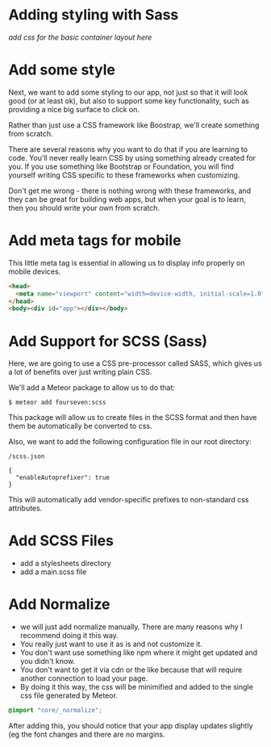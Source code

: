 # Adding styling with Sass
_add css for the basic container layout here_


# Add some style

Next, we want to add some styling to our app, not just so that it will look good (or at least ok), but also to support some key functionality, such as providing a nice big surface to click on.

Rather than just use a CSS framework like Boostrap, we'll create something from scratch.

There are several reasons why you want to do that if you are learning to code. 
You'll never really learn CSS by using something already created for you.
If you use something like Bootstrap or Foundation, you will find yourself writing CSS specific to these frameworks when customizing.

Don't get me wrong - there is nothing wrong with these frameworks, and they can be great for building web apps, but when your goal is to learn, then you should write your own from scratch.


# Add meta tags for mobile
This little meta tag is essential in allowing us to display info properly on mobile devices.

```html
<head>
  <meta name="viewport" content="width=device-width, initial-scale=1.0">
</head>
<body><div id="app"></div></body>
```

# Add Support for SCSS (Sass)
Here, we are going to use a CSS pre-processor called SASS, which gives us a lot of benefits over just writing plain CSS.

We'll add a Meteor package to allow us to do that:

```
$ meteor add fourseven:scss
```

This package will allow us to create files in the SCSS format and then have them be automatically be converted to css.

Also, we want to add the following configuration file in our root directory:

``` /scss.json ```

```
{
  "enableAutoprefixer": true
}
```

This will automatically add vendor-specific prefixes to non-standard css attributes.

# Add SCSS Files
- add a stylesheets directory
- add a main.scss file



# Add Normalize
- we will just add normalize manually.  There are many reasons why I recommend doing it this way.
- You really just want to use it as is and not customize it.
- You don't want use something like npm where it might get updated and you didn't know.
- You don't want to get it via cdn or the like because that will require another connection to load your page.
- By doing it this way, the css will be minimified and added to the single css file generated by Meteor.

```scss
@import "core/_normalize";
```

After adding this, you should notice that your app display updates slightly (eg the font changes and there are no margins.


